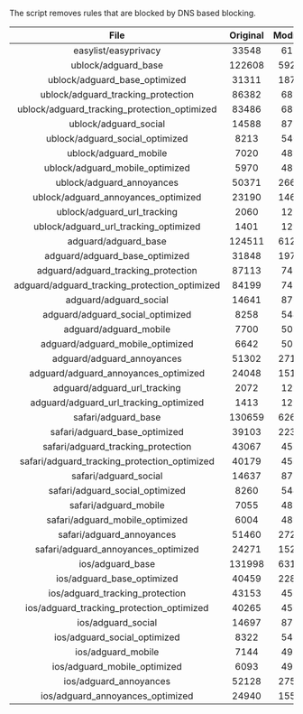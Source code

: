 The script removes rules that are blocked by DNS based blocking.


| File | Original | Modified |
|:----:|:-----:|:-----:|
| easylist/easyprivacy | 33548 | 6170 |
| ublock/adguard_base | 122608 | 59233 |
| ublock/adguard_base_optimized | 31311 | 18782 |
| ublock/adguard_tracking_protection | 86382 | 6821 |
| ublock/adguard_tracking_protection_optimized | 83486 | 6821 |
| ublock/adguard_social | 14588 | 8720 |
| ublock/adguard_social_optimized | 8213 | 5409 |
| ublock/adguard_mobile | 7020 | 4835 |
| ublock/adguard_mobile_optimized | 5970 | 4835 |
| ublock/adguard_annoyances | 50371 | 26623 |
| ublock/adguard_annoyances_optimized | 23190 | 14614 |
| ublock/adguard_url_tracking | 2060 | 1219 |
| ublock/adguard_url_tracking_optimized | 1401 | 1219 |
| adguard/adguard_base | 124511 | 61234 |
| adguard/adguard_base_optimized | 31848 | 19771 |
| adguard/adguard_tracking_protection | 87113 | 7498 |
| adguard/adguard_tracking_protection_optimized | 84199 | 7498 |
| adguard/adguard_social | 14641 | 8764 |
| adguard/adguard_social_optimized | 8258 | 5449 |
| adguard/adguard_mobile | 7700 | 5020 |
| adguard/adguard_mobile_optimized | 6642 | 5020 |
| adguard/adguard_annoyances | 51302 | 27163 |
| adguard/adguard_annoyances_optimized | 24048 | 15143 |
| adguard/adguard_url_tracking | 2072 | 1229 |
| adguard/adguard_url_tracking_optimized | 1413 | 1229 |
| safari/adguard_base | 130659 | 62679 |
| safari/adguard_base_optimized | 39103 | 22347 |
| safari/adguard_tracking_protection | 43067 | 4582 |
| safari/adguard_tracking_protection_optimized | 40179 | 4582 |
| safari/adguard_social | 14637 | 8759 |
| safari/adguard_social_optimized | 8260 | 5447 |
| safari/adguard_mobile | 7055 | 4880 |
| safari/adguard_mobile_optimized | 6004 | 4880 |
| safari/adguard_annoyances | 51460 | 27231 |
| safari/adguard_annoyances_optimized | 24271 | 15226 |
| ios/adguard_base | 131998 | 63196 |
| ios/adguard_base_optimized | 40459 | 22872 |
| ios/adguard_tracking_protection | 43153 | 4590 |
| ios/adguard_tracking_protection_optimized | 40265 | 4590 |
| ios/adguard_social | 14697 | 8779 |
| ios/adguard_social_optimized | 8322 | 5468 |
| ios/adguard_mobile | 7144 | 4919 |
| ios/adguard_mobile_optimized | 6093 | 4919 |
| ios/adguard_annoyances | 52128 | 27564 |
| ios/adguard_annoyances_optimized | 24940 | 15558 |